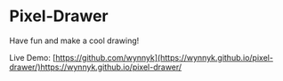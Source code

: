 # Pixel-Drawer

Have fun and make a cool drawing!

Live Demo: [https://github.com/wynnyk](https://wynnyk.github.io/pixel-drawer/)https://wynnyk.github.io/pixel-drawer/
